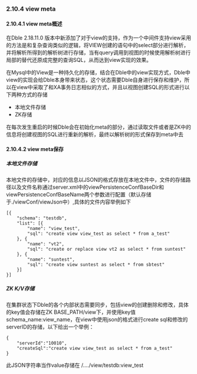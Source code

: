 ### 2.10.4 view meta
#### 2.10.4.1 view meta概述
在Dble 2.18.11.0 版本中新添加了对于view的支持，作为一个中间件支持view采用的方法是和复杂查询类似的逻辑，将VIEW创建的语句中的select部分进行解析，并将解析所得到的解析树进行存储，当有query调用到视图的时候使用解析树进行局部的替代还原成完整的查询SQL，从而达到view实现的效果。  

在Mysql中的View是一种持久化的存储，结合在Dble中的view实现方式，Dble中view的实现会给Dble本身带来状态，这个状态需要Dble自身进行保存和维护，所以在view中采取了和XA事务日志相似的方式，并且以视图创建SQL的形式进行以下两种方式的存储  

+ 本地文件存储
+ ZK存储  

在每次发生重启的时候Dble会在初始化meta的部分，通过读取文件或者是ZK中的信息将创建视图的SQL进行重新的解析，最终以解析树的形式保存到meta中去

#### 2.10.4.2 view meta保存
##### 本地文件存储
本地文件的存储中，对应的信息以JSON的格式存放在本地文件中，文件的存储路径以及文件名称通过server.xml中的viewPersistenceConfBaseDir和viewPersistenceConfBaseName两个参数进行配置（默认存储于./viewConf/viewJson中）,具体的文件内容举例如下
```
[{
    "schema": "testdb",
    "list": [{
        "name": "view_test",
        "sql": "create view view_test as select * from a_test"
    }, {
        "name": "vt2",
        "sql": "create or replace view vt2 as select * from suntest"
    }, {
        "name": "suntest",
        "sql": "create view suntest as select * from sbtest"
    }]
}]
```
##### ZK K/V存储
在集群状态下Dble的各个内部状态需要同步，包括view的创建删除和修改，具体的key值会存储在ZK BASE_PATH/view下，并使用key值schema_name:view_name，在view中使用json的格式进行create sql和修改的serverID的存储，以下给出一个举例：
```
{
    "serverId":"10010",
    "createSql":"create view view_test as select * from a_test"
}
``` 
此JSON字符串当作value存储在 /..../view/testdb:view_test


